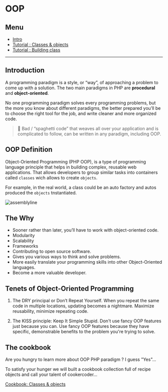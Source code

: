 # OOP

## Menu


* [Intro](/02-the-hill/04-PHP/oop/)
* [Tutorial : Classes & objects](/02-the-hill/04-PHP/oop/tutorial/classes.md)
* [Tutorial : Building class](/02-the-hill/04-PHP/oop/tutorial/build-class.md)

---

## Introduction


A programming paradigm is a style, or “way”, of approaching a problem to come up with a solution. The two main paradigms in PHP are **procedural** and **object-oriented**.

No one programming paradigm solves every programming problems, but the more you know about different paradigms, the better prepared you’ll be to choose the right tool for the job, and write cleaner and more organized code.

> :spaghetti: Bad / “spaghetti code” that weaves all over your application and is complicated to follow, can be written in any paradigm, including OOP.

## OOP Definition

Object-Oriented Programming (PHP OOP), is a type of programming language principle that helps in building complex, reusable web applications. That allows developers to group similar tasks into containers called `classes` wich allows to create `objects`.  

For example, in the real world, a class could be an auto factory and autos produced the `objects` tnstantiated.

![assemblyline](https://media.giphy.com/media/2A3dXPpN6gqTGMatfY/200w_d.gif)
## The Why

* Sooner rather than later, you’ll have to work with object-oriented code.
* Modularity
* Scalability
* Frameworks
* Contributing to open source software.
* Gives you various ways to think and solve problems.
* More easily translate your programming skills into other Object-Oriented languages.
* Become a more valuable developer.

## Tenets of Object-Oriented Programming

1. The DRY principal or Don’t Repeat Yourself. When you repeat the same code in multiple locations, updating becomes a nightmare. Maximize reusability, minimize repeating code.

2. The KISS principle: Keep It Simple Stupid. Don't use fancy OOP features just because you can. Use fancy OOP features because they have specific, demonstrable benefits to the problem you're trying to solve.

## The cookbook

Are you hungry to learn more about OOP PHP paradigm ? I guess "Yes"...

To satisfy your hunger we will built a cookbook collection full of recipe objects and call your talent of cookercoder...

[Cookbook: Classes & objects](/02-the-hill/04-PHP/oop/tutorial/classes.md)


